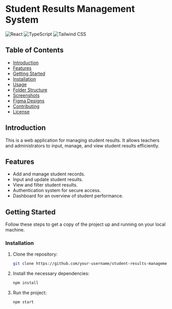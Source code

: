 # Student Results Management System

![React](https://img.shields.io/badge/React-17.0.2-blue)
![TypeScript](https://img.shields.io/badge/TypeScript-4.3.5-blue)
![Tailwind CSS](https://img.shields.io/badge/Tailwind%20CSS-2.2.16-blue)

## Table of Contents

- [Introduction](#introduction)
- [Features](#features)
- [Getting Started](#getting-started)
- [Installation](#installation)
- [Usage](#usage)
- [Folder Structure](#folder-structure)
- [Screenshots](#screenshots)
- [Figma Designs](https://www.figma.com/file/TyYMEq6mXLCZtG46kHLDXS/Mariam-%26-Rhodin-%F0%9F%98%8A?type=design&node-id=2%3A3&mode=design&t=1hRFKKsDyHMveqDL-1)
- [Contributing](#contributing)
- [License](#license)

## Introduction

This is a web application for managing student results. It allows teachers and administrators to input, manage, and view student results efficiently.

## Features

- Add and manage student records.
- Input and update student results.
- View and filter student results.
- Authentication system for secure access.
- Dashboard for an overview of student performance.

## Getting Started

Follow these steps to get a copy of the project up and running on your local machine.

### Installation

1. Clone the repository:

   ```bash
   git clone https://github.com/your-username/student-results-management.git

   ```

2. Install the necessary dependencies:

   ```bash
   npm install

   ```

3. Run the project:

   ```bash
   npm start
   ```
